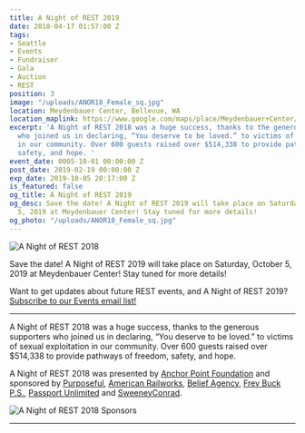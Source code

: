 ```yaml
---
title: A Night of REST 2019
date: 2018-04-17 01:57:00 Z
tags:
- Seattle
- Events
- Fundraiser
- Gala
- Auction
- REST
position: 3
image: "/uploads/ANOR18_Female_sq.jpg"
location: Meydenbauer Center, Bellevue, WA
location_maplink: https://www.google.com/maps/place/Meydenbauer+Center/@47.615916,-122.191856,15z/data=!4m2!3m1!1s0x0:0x36097b4fff1c20b9?sa=X&ved=0ahUKEwj3l5m93pTXAhXCKWMKHcV9ATYQ_BIIejAN
excerpt: 'A Night of REST 2018 was a huge success, thanks to the generous supporters
  who joined us in declaring, “You deserve to be loved.” to victims of sexual exploitation
  in our community. Over 600 guests raised over $514,338 to provide pathways of freedom,
  safety, and hope. '
event_date: 0005-10-01 00:00:00 Z
post_date: 2019-02-19 00:00:00 Z
exp_date: 2019-10-05 20:17:00 Z
is_featured: false
og_title: A Night of REST 2019
og_desc: Save the date! A Night of REST 2019 will take place on Saturday, October
  5, 2019 at Meydenbauer Center! Stay tuned for more details!
og_photo: "/uploads/ANOR18_Female_sq.jpg"
---
```


![A Night of REST 2018](/uploads/ANOR18_Results.jpg)

Save the date! A Night of REST 2019 will take place on Saturday, October 5, 2019 at Meydenbauer Center! Stay tuned for more details!

Want to get updates about future REST events, and A Night of REST 2019? [Subscribe to our Events email list!](https://visitor.r20.constantcontact.com/d.jsp?llr=et4yig8ab&p=oi&m=1128713191012&sit=8rzcsxylb&f=21fd9123-2729-4235-a30b-557dd4356d02)

***

A Night of REST 2018 was a huge success, thanks to the generous supporters who joined us in declaring, “You deserve to be loved.” to victims of sexual exploitation in our community. Over 600 guests raised over $514,338 to provide pathways of freedom, safety, and hope. 

A Night of REST 2018 was presented by [Anchor Point Foundation](https://www.anchorpointfoundation.org/) and sponsored by [Purposeful](https://www.purposeful.com/), [American Railworks](https://www.railworks.net/), [Belief Agency](https://beliefagency.com/), [Frey Buck P.S.](http://www.freybuck.com/), [Passport Unlimited](https://www.passportunlimited.com/) and [SweeneyConrad](https://www.sweeneyconrad.com/). 

![A Night of REST 2018 Sponsors](/uploads/REST_ANOR_Sponsors-Graphic_v2.jpg)

***
